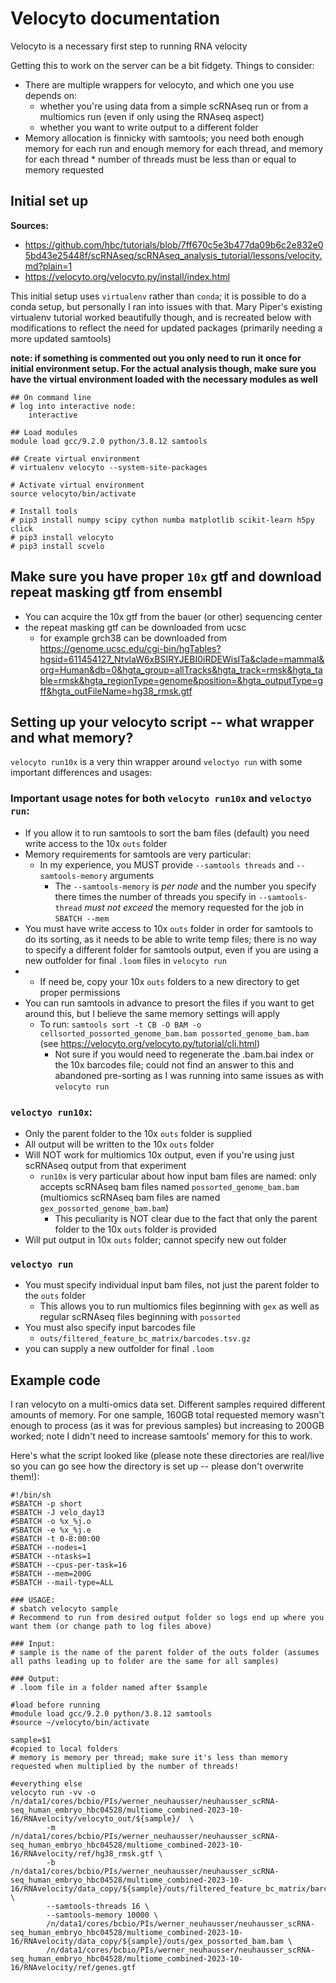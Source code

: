 # Velocyto documentation

Velocyto is a necessary first step to running RNA velocity

Getting this to work on the server can be a bit fidgety. Things to consider:
* There are multiple wrappers for velocyto, and which one you use depends on:
  * whether you're using data from a simple scRNAseq run or from a multiomics run (even if only using the RNAseq aspect)
  * whether you want to write output to a different folder
* Memory allocation is finnicky with samtools; you need both enough memory for each run and enough memory for each thread, and memory for each thread * number of threads must be less than or equal to memory requested

## Initial set up

**Sources:**
* https://github.com/hbc/tutorials/blob/7ff670c5e3b477da09b6c2e832e05bd43e25448f/scRNAseq/scRNAseq_analysis_tutorial/lessons/velocity.md?plain=1
* https://velocyto.org/velocyto.py/install/index.html

This initial setup uses `virtualenv` rather than `conda`; it is possible to do a conda setup, but personally I ran into issues with that. Mary Piper's existing virtualenv tutorial worked beautifully though, and is recreated below with modifications to reflect the need for updated packages (primarily needing a more updated samtools)

**note: if something is commented out you only need to run it once for initial environment setup. For the actual analysis though, make sure you have the virtual environment loaded with the necessary modules as well**

```
## On command line
# log into interactive node:
    interactive

## Load modules
module load gcc/9.2.0 python/3.8.12 samtools
    
## Create virtual environment
# virtualenv velocyto --system-site-packages
    
# Activate virtual environment
source velocyto/bin/activate
  
# Install tools
# pip3 install numpy scipy cython numba matplotlib scikit-learn h5py click
# pip3 install velocyto
# pip3 install scvelo
```

## Make sure you have proper `10x` gtf and download repeat masking gtf from ensembl

* You can acquire the 10x gtf from the bauer (or other) sequencing center
* the repeat masking gtf can be downloaded from ucsc
  * for example grch38 can be downloaded from https://genome.ucsc.edu/cgi-bin/hgTables?hgsid=611454127_NtvlaW6xBSIRYJEBI0iRDEWisITa&clade=mammal&org=Human&db=0&hgta_group=allTracks&hgta_track=rmsk&hgta_table=rmsk&hgta_regionType=genome&position=&hgta_outputType=gff&hgta_outFileName=hg38_rmsk.gtf

## Setting up your velocyto script -- what wrapper and what memory?

`velocyto run10x` is a very thin wrapper around `veloctyo run` with some important differences and usages:

### Important usage notes for both `velocyto run10x` and `veloctyo run`:
* If you allow it to run samtools to sort the bam files (default) you need write access to the 10x `outs` folder
* Memory requirements for samtools are very particular:
  * In my experience, you MUST provide `--samtools threads` and `--samtools-memory` arguments
	* The `--samtools-memory` is *per node* and the number you specify there times the number of threads you specify in  `--samtools-thread` *must not exceed* the memory requested for the job in `SBATCH --mem`
* You must have write access to 10x `outs` folder in order for samtools to do its sorting, as it needs to be able to write temp files; there is no way to specify a different folder for samtools output, even if you are using a new outfolder for final `.loom` files in `velocyto run`
*   * If need be, copy your 10x `outs` folders to a new directory to get proper permissions
* You can run samtools in advance to presort the files if you want to get around this, but I believe the same memory settings will apply
  * To run: `samtools sort -t CB -O BAM -o cellsorted_possorted_genome_bam.bam possorted_genome_bam.bam`  (see https://velocyto.org/velocyto.py/tutorial/cli.html)
	* Not sure if you would need to regenerate the .bam.bai index or the 10x barcodes file; could not find an answer to this and abandoned pre-sorting as I was running into same issues as with `velocyto run`
	
### `veloctyo run10x`:
* Only the parent folder to the 10x `outs` folder is supplied
* All output will be written to the 10x `outs` folder
* Will NOT work for multiomics 10x output, even if you're using just scRNAseq output from that experiment
  * `run10x` is very particular about how input bam files are named: only accepts scRNAseq bam files named `possorted_genome_bam.bam` (multiomics scRNAseq bam files are named `gex_possorted_genome_bam.bam`) 
	* This peculiarity is NOT clear due to the fact that only the parent folder to the 10x `outs` folder is provided
* Will put output in 10x `outs` folder; cannot specify new out folder

### `veloctyo run`
* You must specify individual input bam files, not just the parent folder to the `outs` folder
  * This allows you to run multiomics files beginning with `gex` as well as regular scRNAseq files beginning with `possorted`
* You must also specify input barcodes file
  * `outs/filtered_feature_bc_matrix/barcodes.tsv.gz`
* you can supply a new outfolder for final `.loom`

## Example code

I ran velocyto on a multi-omics data set. Different samples required different amounts of memory.
For one sample, 160GB total requested memory wasn't enough to process (as it was for previous samples) but increasing to 200GB worked; note I didn't need to increase samtools' memory for this to work.

Here's what the script looked like (please note these directories are real/live so you can go see how the directory is set up -- please don't overwrite them!):

```
#!/bin/sh
#SBATCH -p short
#SBATCH -J velo_day13
#SBATCH -o %x_%j.o
#SBATCH -e %x_%j.e
#SBATCH -t 0-8:00:00
#SBATCH --nodes=1
#SBATCH --ntasks=1
#SBATCH --cpus-per-task=16
#SBATCH --mem=200G
#SBATCH --mail-type=ALL

### USAGE:
# sbatch velocyto sample 
# Recommend to run from desired output folder so logs end up where you want them (or change path to log files above)

### Input:
# sample is the name of the parent folder of the outs folder (assumes all paths leading up to folder are the same for all samples)

### Output:
# .loom file in a folder named after $sample

#load before running
#module load gcc/9.2.0 python/3.8.12 samtools
#source ~/velocyto/bin/activate

sample=$1
#copied to local folders
# memory is memory per thread; make sure it's less than memory requested when multiplied by the number of threads!

#everything else
velocyto run -vv -o /n/data1/cores/bcbio/PIs/werner_neuhausser/neuhausser_scRNA-seq_human_embryo_hbc04528/multiome_combined-2023-10-16/RNAvelocity/velocyto_out/${sample}/  \
        -m /n/data1/cores/bcbio/PIs/werner_neuhausser/neuhausser_scRNA-seq_human_embryo_hbc04528/multiome_combined-2023-10-16/RNAvelocity/ref/hg38_rmsk.gtf \
        -b /n/data1/cores/bcbio/PIs/werner_neuhausser/neuhausser_scRNA-seq_human_embryo_hbc04528/multiome_combined-2023-10-16/RNAvelocity/data_copy/${sample}/outs/filtered_feature_bc_matrix/barcodes.tsv.gz \
        --samtools-threads 16 \
        --samtools-memory 10000 \
        /n/data1/cores/bcbio/PIs/werner_neuhausser/neuhausser_scRNA-seq_human_embryo_hbc04528/multiome_combined-2023-10-16/RNAvelocity/data_copy/${sample}/outs/gex_possorted_bam.bam \
        /n/data1/cores/bcbio/PIs/werner_neuhausser/neuhausser_scRNA-seq_human_embryo_hbc04528/multiome_combined-2023-10-16/RNAvelocity/ref/genes.gtf
```
